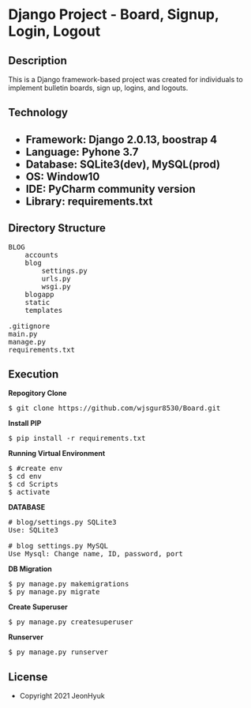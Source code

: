 <h1>Django Project - Board, Signup, Login, Logout</h1>

<h2>Description</h2>
This is a Django framework-based project was created for individuals to implement bulletin boards, sign up, logins, and logouts.

<h2>Technology<h2>
<ul>
  <li>Framework: Django 2.0.13, boostrap 4
  <li>Language: Pyhone 3.7
  <li>Database: SQLite3(dev), MySQL(prod)
  <li>OS: Window10
  <li>IDE: PyCharm community version
  <li>Library: requirements.txt
</ul>
 <h2>Directory Structure</h2>

<pre>
BLOG
    accounts
    blog
        settings.py
        urls.py
        wsgi.py
    blogapp
    static
    templates <br>
.gitignore
main.py
manage.py
requirements.txt
</pre>

<h2>Execution</h2>
<b font-size:30px>Repogitory Clone</b>
<pre>
$ git clone https://github.com/wjsgur8530/Board.git
</pre>

<b font-size:30px>Install PIP</b>
<pre>
$ pip install -r requirements.txt
</pre>

<b font-size:30px>Running Virtual Environment</b>
<pre>
$ #create env
$ cd env
$ cd Scripts
$ activate
</pre>

<b font-size:30px>DATABASE</b>
<pre>
# blog/settings.py SQLite3
Use: SQLite3

# blog settings.py MySQL
Use Mysql: Change name, ID, password, port
</pre>

<b font-size:30px>DB Migration</b>
<pre>
$ py manage.py makemigrations
$ py manage.py migrate
</pre>

<b font-size:30px>Create Superuser</b>
<pre>
$ py manage.py createsuperuser
</pre>

<b font-size:30px>Runserver</b>
<pre>
$ py manage.py runserver
</pre>

<h2>License</h2>
<ul>
  <li>Copyright 2021 JeonHyuk
</ul>
